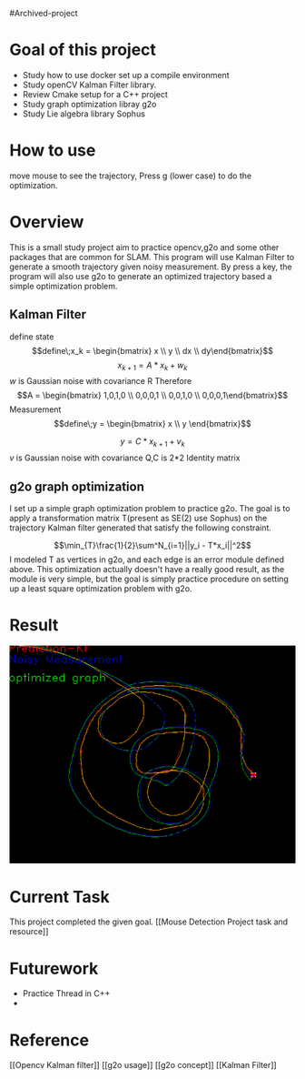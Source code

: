 #Archived-project 
# Goal of this project
-  Study how to use docker set up a compile environment
- Study openCV Kalman Filter library.
-  Review Cmake setup for a C++ project
-  Study graph optimization libray g2o
- Study Lie algebra library Sophus
# How to use
move mouse to see the trajectory, Press g (lower case) to do the optimization.
# Overview
This is a small study project aim to practice opencv,g2o and some other packages that are common for SLAM. This program will  use Kalman Filter to generate a smooth trajectory given noisy measurement. By press a key, the program will also use g2o to generate an optimized trajectory based a simple optimization problem.
## Kalman Filter
define state
$$define\;x_k =  \begin{bmatrix} x  \\ y \\ dx \\ dy\end{bmatrix}$$
$$x_{k+1}= A*x_k + w_k$$
$w$ is Gaussian noise with covariance  R
Therefore $$A =  \begin{bmatrix} 1,0,1,0 \\ 0,0,0,1 \\ 0,0,1,0 \\ 0,0,0,1\end{bmatrix}$$
Measurement
$$define\;y =  \begin{bmatrix} x  \\ y \end{bmatrix}$$

$$y= C*x_{k+1} + v_k$$
$v$ is Gaussian noise with covariance Q,C is 2*2 Identity matrix
## g2o graph optimization
I set up a simple graph optimization problem to practice g2o. The goal is to apply a transformation matrix T(present as SE(2) use Sophus) on the trajectory Kalman filter generated  that satisfy the following constraint.  

$$\min_{T}\frac{1}{2}\sum^N_{i=1}||y_i - T*x_i||^2$$
I modeled T as vertices in g2o, and each edge is an error module defined above. 
This optimization actually doesn't have a really good result, as the module is very simple, but the goal is simply practice procedure on setting up a least square optimization problem with g2o. 
# Result
![plot](./images/1.png)
# Current Task
This project completed the given goal.
[[Mouse Detection Project task and resource]]
# Futurework
- Practice Thread in C++
-  
# Reference
[[Opencv Kalman filter]]
[[g2o usage]] [[g2o concept]] [[Kalman Filter]]